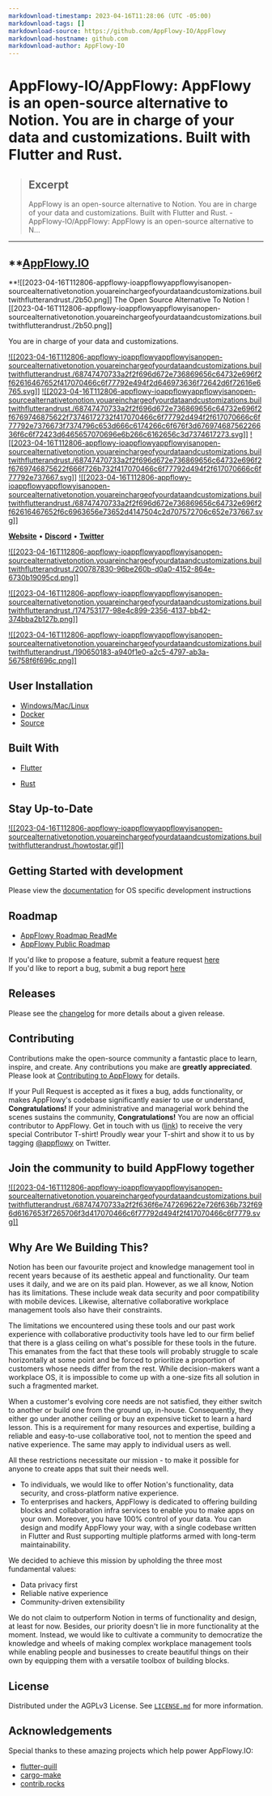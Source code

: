 ```yaml
---
markdownload-timestamp: 2023-04-16T11:28:06 (UTC -05:00)
markdownload-tags: []
markdownload-source: https://github.com/AppFlowy-IO/AppFlowy
markdownload-hostname: github.com
markdownload-author: AppFlowy-IO
---
```


# AppFlowy-IO/AppFlowy: AppFlowy is an open-source alternative to Notion. You are in charge of your data and customizations. Built with Flutter and Rust.

> ## Excerpt
> AppFlowy is an open-source alternative to Notion. You are in charge of your data and customizations. Built with Flutter and Rust. - AppFlowy-IO/AppFlowy: AppFlowy is an open-source alternative to N...

---
## **[AppFlowy.IO](https://www.appflowy.io/)  
**![[2023-04-16T112806-appflowy-ioappflowyappflowyisanopen-sourcealternativetonotion.youareinchargeofyourdataandcustomizations.builtwithflutterandrust./2b50.png]] The Open Source Alternative To Notion ![[2023-04-16T112806-appflowy-ioappflowyappflowyisanopen-sourcealternativetonotion.youareinchargeofyourdataandcustomizations.builtwithflutterandrust./2b50.png]]  

You are in charge of your data and customizations.

[![[2023-04-16T112806-appflowy-ioappflowyappflowyisanopen-sourcealternativetonotion.youareinchargeofyourdataandcustomizations.builtwithflutterandrust./68747470733a2f2f696d672e736869656c64732e696f2f62616467652f417070466c6f77792e494f2d646973636f72642d6f72616e6765.svg]]](https://discord.gg/9Q2xaN37tV) [![[2023-04-16T112806-appflowy-ioappflowyappflowyisanopen-sourcealternativetonotion.youareinchargeofyourdataandcustomizations.builtwithflutterandrust./68747470733a2f2f696d672e736869656c64732e696f2f6769746875622f73746172732f417070466c6f77792d494f2f617070666c6f77792e7376673f7374796c653d666c6174266c6f676f3d67697468756226636f6c6f72423d6465657070696e6b266c6162656c3d7374617273.svg]]](https://github.com/AppFlowy-IO/appflowy) [![[2023-04-16T112806-appflowy-ioappflowyappflowyisanopen-sourcealternativetonotion.youareinchargeofyourdataandcustomizations.builtwithflutterandrust./68747470733a2f2f696d672e736869656c64732e696f2f6769746875622f666f726b732f417070466c6f77792d494f2f617070666c6f77792e737667.svg]]](https://github.com/AppFlowy-IO/appflowy) [![[2023-04-16T112806-appflowy-ioappflowyappflowyisanopen-sourcealternativetonotion.youareinchargeofyourdataandcustomizations.builtwithflutterandrust./68747470733a2f2f696d672e736869656c64732e696f2f62616467652f6c6963656e73652d4147504c2d707572706c652e737667.svg]]](https://opensource.org/licenses/AGPL-3.0)

[**Website**](http://www.appflowy.io/) • [**Discord**](https://discord.gg/9Q2xaN37tV) • [**Twitter**](https://twitter.com/appflowy)

[![[2023-04-16T112806-appflowy-ioappflowyappflowyisanopen-sourcealternativetonotion.youareinchargeofyourdataandcustomizations.builtwithflutterandrust./200787830-96be260b-d0a0-4152-864e-6730b19095cd.png]]](https://user-images.githubusercontent.com/12026239/200787830-96be260b-d0a0-4152-864e-6730b19095cd.png)

[![[2023-04-16T112806-appflowy-ioappflowyappflowyisanopen-sourcealternativetonotion.youareinchargeofyourdataandcustomizations.builtwithflutterandrust./174753177-98e4c899-2356-4137-bb42-374bba2b127b.png]]](https://user-images.githubusercontent.com/12026239/174753177-98e4c899-2356-4137-bb42-374bba2b127b.png)

[![[2023-04-16T112806-appflowy-ioappflowyappflowyisanopen-sourcealternativetonotion.youareinchargeofyourdataandcustomizations.builtwithflutterandrust./190650183-a940f1e0-a2c5-4797-ab3a-56758f6f696c.png]]](https://user-images.githubusercontent.com/12026239/190650183-a940f1e0-a2c5-4797-ab3a-56758f6f696c.png)

## User Installation

-   [Windows/Mac/Linux](https://appflowy.gitbook.io/docs/essential-documentation/install-appflowy/installation-methods/mac-windows-linux-packages)
-   [Docker](https://appflowy.gitbook.io/docs/essential-documentation/install-appflowy/installation-methods/installing-with-docker)
-   [Source](https://appflowy.gitbook.io/docs/essential-documentation/install-appflowy/installation-methods/from-source)

## Built With

-   [Flutter](https://flutter.dev/)
    
-   [Rust](https://www.rust-lang.org/)
    

## Stay Up-to-Date

[![[2023-04-16T112806-appflowy-ioappflowyappflowyisanopen-sourcealternativetonotion.youareinchargeofyourdataandcustomizations.builtwithflutterandrust./howtostar.gif]]](https://github.com/AppFlowy-IO/appflowy/blob/main/doc/imgs/howtostar.gif)

## Getting Started with development

Please view the [documentation](https://appflowy.gitbook.io/docs/essential-documentation/contribute-to-appflowy) for OS specific development instructions

## Roadmap

-   [AppFlowy Roadmap ReadMe](https://appflowy.gitbook.io/docs/essential-documentation/roadmap)
-   [AppFlowy Public Roadmap](https://github.com/orgs/AppFlowy-IO/projects/5/views/12)

If you'd like to propose a feature, submit a feature request [here](https://github.com/AppFlowy-IO/AppFlowy/issues/new?assignees=&labels=&template=feature_request.yaml&title=%5BFR%5D+)  
If you'd like to report a bug, submit a bug report [here](https://github.com/AppFlowy-IO/AppFlowy/issues/new?assignees=&labels=&template=bug_report.yaml&title=%5BBug%5D+)

## **Releases**

Please see the [changelog](https://www.appflowy.io/whatsnew) for more details about a given release.

## Contributing

Contributions make the open-source community a fantastic place to learn, inspire, and create. Any contributions you make are **greatly appreciated**. Please look at [Contributing to AppFlowy](https://appflowy.gitbook.io/docs/essential-documentation/contribute-to-appflowy/contributing-to-appflowy) for details.

If your Pull Request is accepted as it fixes a bug, adds functionality, or makes AppFlowy's codebase significantly easier to use or understand, **Congratulations!** If your administrative and managerial work behind the scenes sustains the community, **Congratulations!** You are now an official contributor to AppFlowy. Get in touch with us ([link](https://tally.so/r/mKP5z3)) to receive the very special Contributor T-shirt! Proudly wear your T-shirt and show it to us by tagging [@appflowy](https://twitter.com/appflowy) on Twitter.

## Join the community to build AppFlowy together

[![[2023-04-16T112806-appflowy-ioappflowyappflowyisanopen-sourcealternativetonotion.youareinchargeofyourdataandcustomizations.builtwithflutterandrust./68747470733a2f2f636f6e747269622e726f636b732f696d6167653f7265706f3d417070466c6f77792d494f2f417070466c6f7779.svg]]](https://github.com/AppFlowy-IO/AppFlowy/graphs/contributors)

## Why Are We Building This?

Notion has been our favourite project and knowledge management tool in recent years because of its aesthetic appeal and functionality. Our team uses it daily, and we are on its paid plan. However, as we all know, Notion has its limitations. These include weak data security and poor compatibility with mobile devices. Likewise, alternative collaborative workplace management tools also have their constraints.

The limitations we encountered using these tools and our past work experience with collaborative productivity tools have led to our firm belief that there is a glass ceiling on what's possible for these tools in the future. This emanates from the fact that these tools will probably struggle to scale horizontally at some point and be forced to prioritize a proportion of customers whose needs differ from the rest. While decision-makers want a workplace OS, it is impossible to come up with a one-size fits all solution in such a fragmented market.

When a customer's evolving core needs are not satisfied, they either switch to another or build one from the ground up, in-house. Consequently, they either go under another ceiling or buy an expensive ticket to learn a hard lesson. This is a requirement for many resources and expertise, building a reliable and easy-to-use collaborative tool, not to mention the speed and native experience. The same may apply to individual users as well.

All these restrictions necessitate our mission - to make it possible for anyone to create apps that suit their needs well.

-   To individuals, we would like to offer Notion's functionality, data security, and cross-platform native experience.
-   To enterprises and hackers, AppFlowy is dedicated to offering building blocks and collaboration infra services to enable you to make apps on your own. Moreover, you have 100% control of your data. You can design and modify AppFlowy your way, with a single codebase written in Flutter and Rust supporting multiple platforms armed with long-term maintainability.

We decided to achieve this mission by upholding the three most fundamental values:

-   Data privacy first
-   Reliable native experience
-   Community-driven extensibility

We do not claim to outperform Notion in terms of functionality and design, at least for now. Besides, our priority doesn't lie in more functionality at the moment. Instead, we would like to cultivate a community to democratize the knowledge and wheels of making complex workplace management tools while enabling people and businesses to create beautiful things on their own by equipping them with a versatile toolbox of building blocks.

## License

Distributed under the AGPLv3 License. See [`LICENSE.md`](https://github.com/AppFlowy-IO/AppFlowy/blob/main/LICENSE) for more information.

## Acknowledgements

Special thanks to these amazing projects which help power AppFlowy.IO:

-   [flutter-quill](https://github.com/singerdmx/flutter-quill)
-   [cargo-make](https://github.com/sagiegurari/cargo-make)
-   [contrib.rocks](https://contrib.rocks/)
